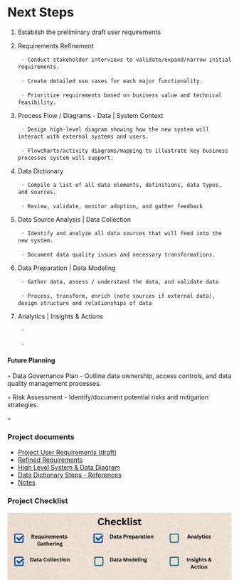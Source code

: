 # Next Steps

1. Establish the preliminary draft user requirements

2. Requirements Refinement

        ◦ Conduct stakeholder interviews to validate/expand/narrow initial requirements.

        ◦ Create detailed use cases for each major functionality.

        ◦ Prioritize requirements based on business value and technical feasibility.

3. Process Flow / Diagrams - Data | System Context
       
        ◦ Design high-level diagram showing how the new system will interact with external systems and users.
        
        ◦ Flowcharts/activity diagrams/mapping to illustrate key business processes system will support.

4. Data Dictionary

        ◦ Compile a list of all data elements, definitions, data types, and sources.

        ◦ Review, validate, monitor adoption, and gather feedback

5. Data Source Analysis | Data Collection

        ◦ Identify and analyze all data sources that will feed into the new system.

        ◦ Document data quality issues and necessary transformations.

6. Data Preparation | Data Modeling

        ◦ Gather data, assess / understand the data, and validate data 

        ◦ Process, transform, enrich (note sources if external data), design structure and relationships of data

7. Analytics | Insights & Actions

        ◦ 

        ◦ 

#### Future Planning
◦ Data Governance Plan - Outline data ownership, access controls, and data quality management processes.

◦ Risk Assessment - Identify/document potential risks and mitigation strategies. 

◦ 

### Project documents

- [Project User Requirements (draft)](/docs/Project%20Requirements.md)
- [Refined Requirements](/docs/Refined%20Requirements.md)
- [High Level System & Data Diagram](/docs/Project%20Diagrams.md)
- [Data Dictionary Steps - References](/docs/Data%20Dictionary%20Steps%20-%20References.md)
- [Notes](/docs/Notes.md)

### Project Checklist
<p align="center">
<img src = "/assets/project_task_checklist.png" alt="project_checklist" 
        style="display: block; margin: 0 auto"/>
</p>